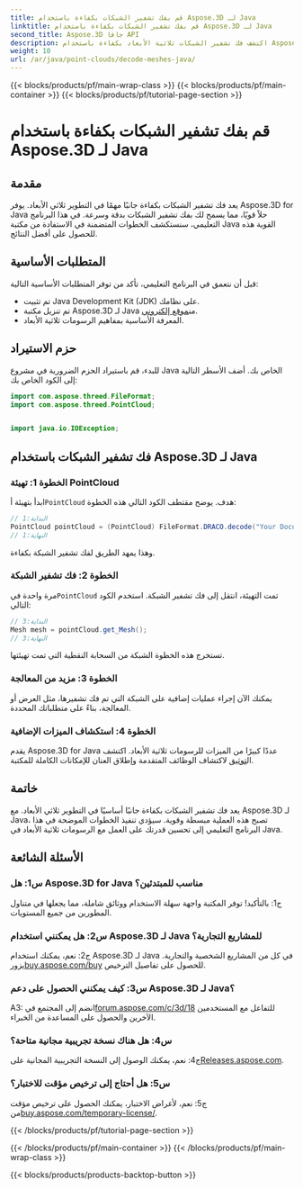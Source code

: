 ```yaml
---
title: قم بفك تشفير الشبكات بكفاءة باستخدام Aspose.3D لـ Java
linktitle: قم بفك تشفير الشبكات بكفاءة باستخدام Aspose.3D لـ Java
second_title: Aspose.3D جافا API
description: اكتشف فك تشفير الشبكات ثلاثية الأبعاد بكفاءة باستخدام Aspose.3D لـ Java. برنامج تعليمي خطوة بخطوة للمطورين.
weight: 10
url: /ar/java/point-clouds/decode-meshes-java/
---
```


{{< blocks/products/pf/main-wrap-class >}}
{{< blocks/products/pf/main-container >}}
{{< blocks/products/pf/tutorial-page-section >}}

# قم بفك تشفير الشبكات بكفاءة باستخدام Aspose.3D لـ Java

## مقدمة

يعد فك تشفير الشبكات بكفاءة جانبًا مهمًا في التطوير ثلاثي الأبعاد. يوفر Aspose.3D for Java حلاً قويًا، مما يسمح لك بفك تشفير الشبكات بدقة وسرعة. في هذا البرنامج التعليمي، سنستكشف الخطوات المتضمنة في الاستفادة من مكتبة Java القوية هذه للحصول على أفضل النتائج.

## المتطلبات الأساسية

قبل أن نتعمق في البرنامج التعليمي، تأكد من توفر المتطلبات الأساسية التالية:

- تم تثبيت Java Development Kit (JDK) على نظامك.
-  تم تنزيل مكتبة Aspose.3D لـ Java من[موقع إلكتروني](https://releases.aspose.com/3d/java/).
- المعرفة الأساسية بمفاهيم الرسومات ثلاثية الأبعاد.

## حزم الاستيراد

للبدء، قم باستيراد الحزم الضرورية في مشروع Java الخاص بك. أضف الأسطر التالية إلى الكود الخاص بك:

```java
import com.aspose.threed.FileFormat;
import com.aspose.threed.PointCloud;


import java.io.IOException;
```

## فك تشفير الشبكات باستخدام Aspose.3D لـ Java

### الخطوة 1: تهيئة PointCloud

 ابدأ بتهيئة أ`PointCloud` هدف. يوضح مقتطف الكود التالي هذه الخطوة:

```java
// البداية:1
PointCloud pointCloud = (PointCloud) FileFormat.DRACO.decode("Your Document Directory" + "point_cloud_no_qp.drc");
// النهاية:1
```

وهذا يمهد الطريق لفك تشفير الشبكة بكفاءة.

### الخطوة 2: فك تشفير الشبكة

 مرة واحدة في`PointCloud` تمت التهيئة، انتقل إلى فك تشفير الشبكة. استخدم الكود التالي:

```java
// البداية:3
Mesh mesh = pointCloud.get_Mesh();
// النهاية:3
```

تستخرج هذه الخطوة الشبكة من السحابة النقطية التي تمت تهيئتها.

### الخطوة 3: مزيد من المعالجة

يمكنك الآن إجراء عمليات إضافية على الشبكة التي تم فك تشفيرها، مثل العرض أو المعالجة، بناءً على متطلباتك المحددة.

### الخطوة 4: استكشاف الميزات الإضافية

 يقدم Aspose.3D for Java عددًا كبيرًا من الميزات للرسومات ثلاثية الأبعاد. اكتشف ال[توثيق](https://reference.aspose.com/3d/java/) لاكتشاف الوظائف المتقدمة وإطلاق العنان للإمكانات الكاملة للمكتبة.

## خاتمة

يعد فك تشفير الشبكات بكفاءة جانبًا أساسيًا في التطوير ثلاثي الأبعاد. مع Aspose.3D لـ Java، تصبح هذه العملية مبسطة وقوية. سيؤدي تنفيذ الخطوات الموضحة في هذا البرنامج التعليمي إلى تحسين قدرتك على العمل مع الرسومات ثلاثية الأبعاد في Java.

## الأسئلة الشائعة

### س1: هل Aspose.3D for Java مناسب للمبتدئين؟

ج1: بالتأكيد! توفر المكتبة واجهة سهلة الاستخدام ووثائق شاملة، مما يجعلها في متناول المطورين من جميع المستويات.

### س2: هل يمكنني استخدام Aspose.3D لـ Java للمشاريع التجارية؟

 ج2: نعم، يمكنك استخدام Aspose.3D لـ Java في كل من المشاريع الشخصية والتجارية. يزور[buy.aspose.com/buy](https://purchase.aspose.com/buy) للحصول على تفاصيل الترخيص.

### س3: كيف يمكنني الحصول على دعم Aspose.3D لـ Java؟

A3: انضم إلى المجتمع في[forum.aspose.com/c/3d/18](https://forum.aspose.com/c/3d/18) للتفاعل مع المستخدمين الآخرين والحصول على المساعدة من الخبراء.

### س4: هل هناك نسخة تجريبية مجانية متاحة؟

 ج4: نعم، يمكنك الوصول إلى النسخة التجريبية المجانية على[Releases.aspose.com](https://releases.aspose.com/).

### س5: هل أحتاج إلى ترخيص مؤقت للاختبار؟

 ج5: نعم، لأغراض الاختبار، يمكنك الحصول على ترخيص مؤقت من[buy.aspose.com/temporary-license/](https://purchase.aspose.com/temporary-license/).

{{< /blocks/products/pf/tutorial-page-section >}}

{{< /blocks/products/pf/main-container >}}
{{< /blocks/products/pf/main-wrap-class >}}

{{< blocks/products/products-backtop-button >}}
